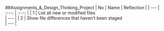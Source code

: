 ##Assignments_&_Design_Thinking_Project
| No | Name | Reflection |
| --- | :---: | :---: |
| 1 | List all new or modified files <br> | --- |
| 2 | Show file differences that haven't been staged <br>| --- |